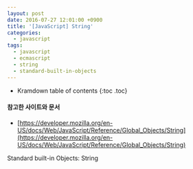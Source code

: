 ```yaml
---
layout: post
date: 2016-07-27 12:01:00 +0900
title: '[JavaScript] String'
categories:
  - javascript
tags:
  - javascript
  - ecmascript
  - string
  - standard-built-in-objects
---
```


* Kramdown table of contents
{:toc .toc}

#### 참고한 사이트와 문서

- [https://developer.mozilla.org/en-US/docs/Web/JavaScript/Reference/Global_Objects/String](https://developer.mozilla.org/en-US/docs/Web/JavaScript/Reference/Global_Objects/String)

Standard built-in Objects: String
